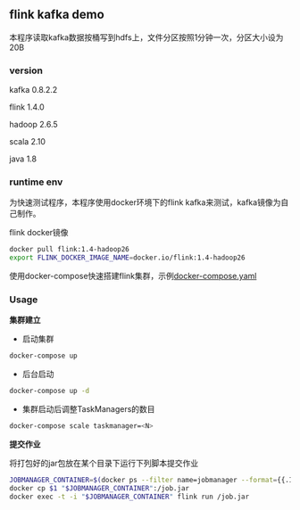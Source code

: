 ## flink kafka demo
本程序读取kafka数据按桶写到hdfs上，文件分区按照1分钟一次，分区大小设为20B
### version
kafka 0.8.2.2

flink 1.4.0

hadoop 2.6.5

scala 2.10

java 1.8
### runtime env
为快速测试程序，本程序使用docker环境下的flink kafka来测试，kafka镜像为自己制作。

flink docker镜像
```bash
docker pull flink:1.4-hadoop26
export FLINK_DOCKER_IMAGE_NAME=docker.io/flink:1.4-hadoop26
```
使用docker-compose快速搭建flink集群，示例[docker-compose.yaml](https://github.com/apache/flink/blob/master/flink-contrib/docker-flink/docker-compose.yml)

### Usage
**集群建立**

* 启动集群
```bash
docker-compose up
```
* 后台启动
```bash
docker-compose up -d
```
* 集群启动后调整TaskManagers的数目
```bash
docker-compose scale taskmanager=<N>
```
**提交作业**

将打包好的jar包放在某个目录下运行下列脚本提交作业
```bash
JOBMANAGER_CONTAINER=$(docker ps --filter name=jobmanager --format={{.ID}})
docker cp $1 "$JOBMANAGER_CONTAINER":/job.jar
docker exec -t -i "$JOBMANAGER_CONTAINER" flink run /job.jar
```

